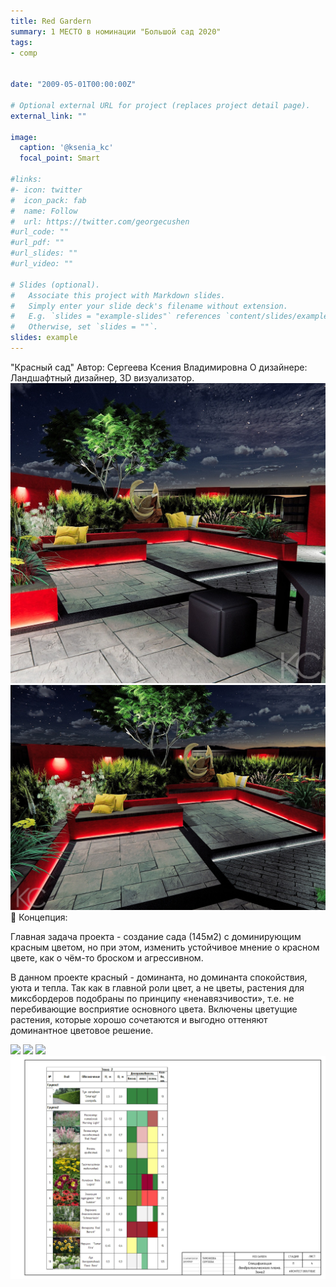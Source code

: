 ```yaml
---
title: Red Gardern
summary: 1 МЕСТО в номинации "Большой сад 2020"
tags:
- comp


date: "2009-05-01T00:00:00Z"

# Optional external URL for project (replaces project detail page).
external_link: ""

image:
  caption: '@ksenia_kc'
  focal_point: Smart

#links:
#- icon: twitter
#  icon_pack: fab
#  name: Follow
#  url: https://twitter.com/georgecushen
#url_code: ""
#url_pdf: ""
#url_slides: ""
#url_video: ""

# Slides (optional).
#   Associate this project with Markdown slides.
#   Simply enter your slide deck's filename without extension.
#   E.g. `slides = "example-slides"` references `content/slides/example-slides.md`.
#   Otherwise, set `slides = ""`.
slides: example
---
```



"Красный сад"
Автор: Сергеева Ксения Владимировна
О дизайнере: Ландшафтный дизайнер, 3D визуализатор.
![](\static\media\red-gardern-pic\IMG_20200417_071832_449.jpg)
![](\static\media\red-gardern-pic\IMG_20200417_071857_846.jpg)
🥀 Концепция:

Главная задача проекта - создание сада (145м2) с доминирующим красным цветом, но при этом, изменить устойчивое мнение о красном цвете, как о чём-то броском и агрессивном.

В данном проекте красный - доминанта, но доминанта спокойствия, уюта и тепла. Так как в главной роли цвет, а не цветы, растения для миксбордеров подобраны по принципу «ненавязчивости», т.е. не перебивающие восприятие основного цвета. Включены цветущие растения, которые хорошо сочетаются и выгодно оттеняют доминантное цветовое решение.

![](\static\media\red-gardern-pic\Генплан.jpg)
![](\static\media\red-gardern-pic\Дендроплан.jpg)
![](\static\media\red-gardern-pic\СпецификацияЗона1.jpg)
![](\static\media\red-gardern-pic\СпецификацияЗона2.jpg)



